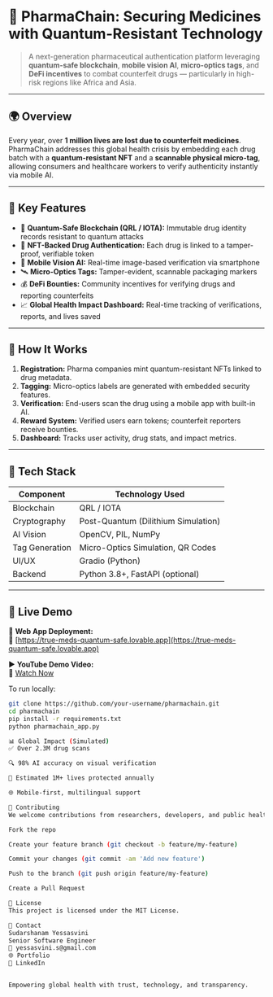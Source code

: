# 🔬 PharmaChain: Securing Medicines with Quantum-Resistant Technology

> A next-generation pharmaceutical authentication platform leveraging **quantum-safe blockchain**, **mobile vision AI**, **micro-optics tags**, and **DeFi incentives** to combat counterfeit drugs — particularly in high-risk regions like Africa and Asia.

---

## 🌍 Overview

Every year, over **1 million lives are lost due to counterfeit medicines**. PharmaChain addresses this global health crisis by embedding each drug batch with a **quantum-resistant NFT** and a **scannable physical micro-tag**, allowing consumers and healthcare workers to verify authenticity instantly via mobile AI.

---

## 🚀 Key Features

- 🔐 **Quantum-Safe Blockchain (QRL / IOTA):** Immutable drug identity records resistant to quantum attacks  
- 🧬 **NFT-Backed Drug Authentication:** Each drug is linked to a tamper-proof, verifiable token  
- 🧠 **Mobile Vision AI:** Real-time image-based verification via smartphone  
- 🛰️ **Micro-Optics Tags:** Tamper-evident, scannable packaging markers  
- 💰 **DeFi Bounties:** Community incentives for verifying drugs and reporting counterfeits  
- 📈 **Global Health Impact Dashboard:** Real-time tracking of verifications, reports, and lives saved

---

## 🧪 How It Works

1. **Registration:** Pharma companies mint quantum-resistant NFTs linked to drug metadata.  
2. **Tagging:** Micro-optics labels are generated with embedded security features.  
3. **Verification:** End-users scan the drug using a mobile app with built-in AI.  
4. **Reward System:** Verified users earn tokens; counterfeit reporters receive bounties.  
5. **Dashboard:** Tracks user activity, drug stats, and impact metrics.

---

## 🔧 Tech Stack

| Component              | Technology Used                    |
|------------------------|------------------------------------|
| Blockchain             | QRL / IOTA                         |
| Cryptography           | Post-Quantum (Dilithium Simulation)|
| AI Vision              | OpenCV, PIL, NumPy                 |
| Tag Generation         | Micro-Optics Simulation, QR Codes  |
| UI/UX                  | Gradio (Python)                    |
| Backend                | Python 3.8+, FastAPI (optional)    |

---

## 📱 Live Demo

🧪 **Web App Deployment:**  
🔗 [https://true-meds-quantum-safe.lovable.app](https://true-meds-quantum-safe.lovable.app)

▶️ **YouTube Demo Video:**  
🎥 [Watch Now](https://youtu.be/M6eJQV2gSq8)

To run locally:

```bash
git clone https://github.com/your-username/pharmachain.git
cd pharmachain
pip install -r requirements.txt
python pharmachain_app.py

📊 Global Impact (Simulated)
✅ Over 2.3M drug scans

🔍 98% AI accuracy on visual verification

💊 Estimated 1M+ lives protected annually

🌐 Mobile-first, multilingual support

🤝 Contributing
We welcome contributions from researchers, developers, and public health experts.

Fork the repo

Create your feature branch (git checkout -b feature/my-feature)

Commit your changes (git commit -am 'Add new feature')

Push to the branch (git push origin feature/my-feature)

Create a Pull Request

📜 License
This project is licensed under the MIT License.

📩 Contact
Sudarshanam Yessasvini
Senior Software Engineer
📧 yessasvini.s@gmail.com
🌐 Portfolio
🔗 LinkedIn


Empowering global health with trust, technology, and transparency.


